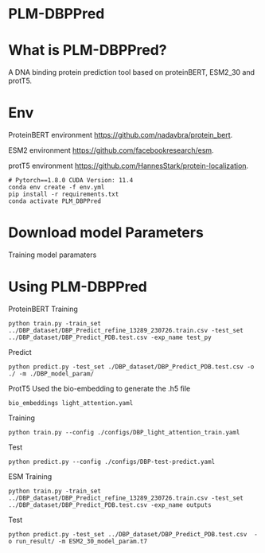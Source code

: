 # PLM-DBPPred

What is PLM-DBPPred?
=============
A DNA binding protein prediction tool based on proteinBERT, ESM2_30 and protT5.

Env
=============
ProteinBERT environment https://github.com/nadavbra/protein_bert.

ESM2 environment https://github.com/facebookresearch/esm.

protT5 environment https://github.com/HannesStark/protein-localization.
```
# Pytorch==1.8.0 CUDA Version: 11.4 
conda env create -f env.yml
pip install -r requirements.txt
conda activate PLM_DBPPred
```
Download model Parameters
=============
Training model paramaters


Using PLM-DBPPred
=============
ProteinBERT
Training
```
python train.py -train_set ../DBP_dataset/DBP_Predict_refine_13289_230726.train.csv -test_set ../DBP_dataset/DBP_Predict_PDB.test.csv -exp_name test_py
```
Predict
```
python predict.py -test_set ./DBP_dataset/DBP_Predict_PDB.test.csv -o ./ -m ./DBP_model_param/
```

ProtT5
Used the bio-embedding to generate the .h5 file
```
bio_embeddings light_attention.yaml
```
Training
```
python train.py --config ./configs/DBP_light_attention_train.yaml
```
Test
```
python predict.py --config ./configs/DBP-test-predict.yaml  
```

ESM
Training
```
python train.py -train_set ../DBP_dataset/DBP_Predict_refine_13289_230726.train.csv -test_set ../DBP_dataset/DBP_Predict_PDB.test.csv -exp_name outputs
```
Test
```
python predict.py -test_set ../DBP_dataset/DBP_Predict_PDB.test.csv  -o run_result/ -m ESM2_30_model_param.t7
```
